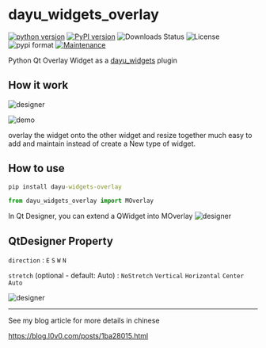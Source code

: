 # dayu_widgets_overlay

[![python version](https://img.shields.io/pypi/pyversions/dayu-widgets-overlay)](https://img.shields.io/pypi/pyversions/dayu-widgets-overlay)
[![PyPI version](https://img.shields.io/pypi/v/dayu-widgets-overlay?color=green)](https://badge.fury.io/py/dauy_widgets_overlay)
![Downloads Status](https://img.shields.io/pypi/dw/dayu-widgets-overlay)
![License](https://img.shields.io/pypi/l/dayu-widgets-overlay)
![pypi format](https://img.shields.io/pypi/format/dayu-widgets-overlay)
[![Maintenance](https://img.shields.io/badge/Maintained%3F-yes-green.svg)](https://github.com/loonghao/dauy_widgets_overlay/graphs/commit-activity)


Python Qt Overlay Widget as a [dayu_widgets](https://github.com/phenom-films/dayu_widgets) plugin

## How it work

![designer](https://cdn.jsdelivr.net/gh/FXTD-odyssey/dayu_widgets_overlay@main/images/designer.png)

![demo](https://cdn.jsdelivr.net/gh/FXTD-odyssey/FXTD-odyssey.github.io@master/post_img/1ba28015/09.gif)

overlay the widget onto the other widget and resize together
much easy to add and maintain instead of create a New type of widget.

## How to use

```cmd
pip install dayu-widgets-overlay
```

```Python
from dayu_widgets_overlay import MOverlay
```

In Qt Designer, you can extend a QWidget into MOverlay
![designer](https://cdn.jsdelivr.net/gh/FXTD-odyssey/dayu_widgets_overlay@main/images/01.png)


## QtDesigner Property

`direction` : `E` `S` `W` `N`

`stretch` (optional - default: Auto) : `NoStretch` `Vertical` `Horizontal` `Center` `Auto`

![designer](https://cdn.jsdelivr.net/gh/FXTD-odyssey/dayu_widgets_overlay@main/images/02.png)

---

See my blog article for more details in chinese

https://blog.l0v0.com/posts/1ba28015.html
